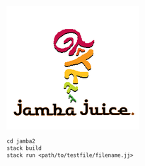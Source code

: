 ![jamba juice logo](https://github.com/efric/jambajuice/blob/main/jamba_juice_logo2.png)
```
cd jamba2
stack build
stack run <path/to/testfile/filename.jj>
```
